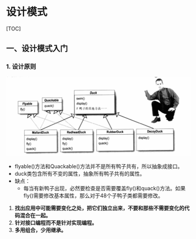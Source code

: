 # 设计模式
[TOC]

## 一、设计模式入门

### 1. 设计原则

![image](https://github.com/FineTry/Picture/raw/DEV/knowledge/Head-first-01-duck.jpg)
* flyable()方法和Quackable()方法并不是所有鸭子共有，所以抽象成接口。
* duck类包含所有不变的属性，抽象所有鸭子共有的属性。
* 缺点：
  * 每当有新鸭子出现，必然要检查是否需要覆盖fly()和quack()方法。如果fly()需要修改基本属性，那么对于48个子鸭子类都需要修改。

1. **找出应用中可能需要变化之处，把它们独立出来，不要和那些不需要变化的代码混合在一起。**
2. **针对接口编程而不是针对实现编程。**
3. **多用组合，少用继承。**

